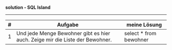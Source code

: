 
**solution - SQL Island**

---

|  #  | Aufgabe | meine Lösung |
| --- | ------- | ------------ |
| 1   | Und jede Menge Bewohner gibt es hier auch. Zeige mir die Liste der Bewohner. | select * from bewohner |




